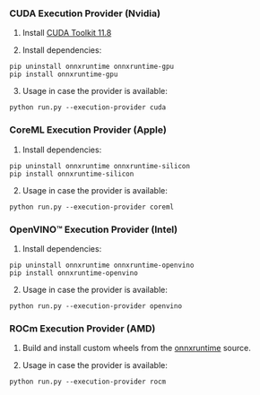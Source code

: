 ### CUDA Execution Provider (Nvidia)

1. Install [CUDA Toolkit 11.8](https://developer.nvidia.com/cuda-11-8-0-download-archive)

2. Install dependencies:

```
pip uninstall onnxruntime onnxruntime-gpu
pip install onnxruntime-gpu
```

3. Usage in case the provider is available:

```
python run.py --execution-provider cuda
```

### CoreML Execution Provider (Apple)

1. Install dependencies:

```
pip uninstall onnxruntime onnxruntime-silicon
pip install onnxruntime-silicon
```

2. Usage in case the provider is available:

```
python run.py --execution-provider coreml
```

### OpenVINO™ Execution Provider (Intel)

1. Install dependencies:

```
pip uninstall onnxruntime onnxruntime-openvino
pip install onnxruntime-openvino
```

2. Usage in case the provider is available:

```
python run.py --execution-provider openvino
```

### ROCm Execution Provider (AMD)

1. Build and install custom wheels from the [onnxruntime](https://github.com/microsoft/onnxruntime) source.

2. Usage in case the provider is available:

```
python run.py --execution-provider rocm
```